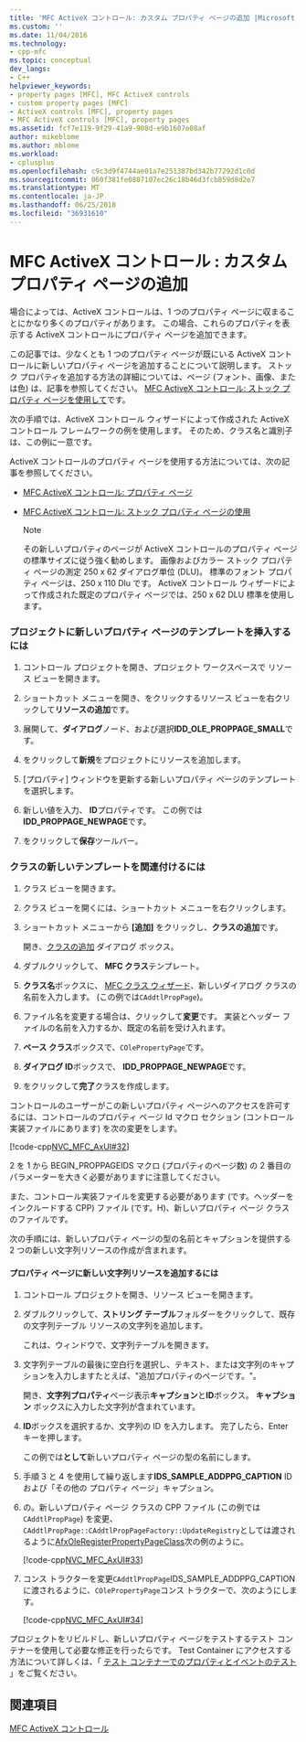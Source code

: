 ```yaml
---
title: 'MFC ActiveX コントロール: カスタム プロパティ ページの追加 |Microsoft ドキュメント'
ms.custom: ''
ms.date: 11/04/2016
ms.technology:
- cpp-mfc
ms.topic: conceptual
dev_langs:
- C++
helpviewer_keywords:
- property pages [MFC], MFC ActiveX controls
- custom property pages [MFC]
- ActiveX controls [MFC], property pages
- MFC ActiveX controls [MFC], property pages
ms.assetid: fcf7e119-9f29-41a9-908d-e9b1607e08af
author: mikeblome
ms.author: mblome
ms.workload:
- cplusplus
ms.openlocfilehash: c9c3d9f4744ae01a7e251387bd342b77292d1c0d
ms.sourcegitcommit: 060f381fe0807107ec26c18b46d3fcb859d8d2e7
ms.translationtype: MT
ms.contentlocale: ja-JP
ms.lasthandoff: 06/25/2018
ms.locfileid: "36931610"
---
```

# <a name="mfc-activex-controls-adding-another-custom-property-page"></a>MFC ActiveX コントロール : カスタム プロパティ ページの追加
場合によっては、ActiveX コントロールは、1 つのプロパティ ページに収まることにかなり多くのプロパティがあります。 この場合、これらのプロパティを表示する ActiveX コントロールにプロパティ ページを追加できます。  
  
 この記事では、少なくとも 1 つのプロパティ ページが既にいる ActiveX コントロールに新しいプロパティ ページを追加することについて説明します。 ストック プロパティを追加する方法の詳細については、ページ (フォント、画像、または色) は、記事を参照してください。 [MFC ActiveX コントロール: ストック プロパティ ページを使用して](../mfc/mfc-activex-controls-using-stock-property-pages.md)です。  
  
 次の手順では、ActiveX コントロール ウィザードによって作成された ActiveX コントロール フレームワークの例を使用します。 そのため、クラス名と識別子は、この例に一意です。  
  
 ActiveX コントロールのプロパティ ページを使用する方法については、次の記事を参照してください。  
  
-   [MFC ActiveX コントロール: プロパティ ページ](../mfc/mfc-activex-controls-property-pages.md)  
  
-   [MFC ActiveX コントロール: ストック プロパティ ページの使用](../mfc/mfc-activex-controls-using-stock-property-pages.md)  
  
    > [!NOTE]
    >  その新しいプロパティのページが ActiveX コントロールのプロパティ ページの標準サイズに従う強く勧めします。 画像およびカラー ストック プロパティ ページの測定 250 x 62 ダイアログ単位 (DLU)。 標準のフォント プロパティ ページは、250 x 110 Dlu です。 ActiveX コントロール ウィザードによって作成された既定のプロパティ ページでは、250 x 62 DLU 標準を使用します。  
  
### <a name="to-insert-a-new-property-page-template-into-your-project"></a>プロジェクトに新しいプロパティ ページのテンプレートを挿入するには  
  
1.  コントロール プロジェクトを開き、プロジェクト ワークスペースで リソース ビューを開きます。  
  
2.  ショートカット メニューを開き、をクリックするリソース ビューを右クリックして**リソースの追加**です。  
  
3.  展開して、**ダイアログ**ノード、および選択**IDD_OLE_PROPPAGE_SMALL**です。  
  
4.  をクリックして**新規**をプロジェクトにリソースを追加します。  
  
5.  [プロパティ] ウィンドウを更新する新しいプロパティ ページのテンプレートを選択します。  
  
6.  新しい値を入力、 **ID**プロパティです。 この例では**IDD_PROPPAGE_NEWPAGE**です。  
  
7.  をクリックして**保存**ツールバー。  
  
### <a name="to-associate-the-new-template-with-a-class"></a>クラスの新しいテンプレートを関連付けるには  
  
1.  クラス ビューを開きます。  
  
2.  クラス ビューを開くには、ショートカット メニューを右クリックします。  
  
3.  ショートカット メニューから **[追加]** をクリックし、**クラスの追加**です。  
  
     開き、[クラスの追加](../ide/add-class-dialog-box.md) ダイアログ ボックス。  
  
4.  ダブルクリックして、 **MFC クラス**テンプレート。  
  
5.  **クラス名**ボックスに、 [MFC クラス ウィザード](../mfc/reference/mfc-add-class-wizard.md)、新しいダイアログ クラスの名前を入力します。 (この例では`CAddtlPropPage`)。  
  
6.  ファイル名を変更する場合は、クリックして**変更**です。 実装とヘッダー ファイルの名前を入力するか、既定の名前を受け入れます。  
  
7.  **ベース クラス**ボックスで、`COlePropertyPage`です。  
  
8.  **ダイアログ ID**ボックスで、 **IDD_PROPPAGE_NEWPAGE**です。  
  
9. をクリックして**完了**クラスを作成します。  
  
 コントロールのユーザーがこの新しいプロパティ ページへのアクセスを許可するには、コントロールのプロパティ ページ Id マクロ セクション (コントロール実装ファイルにあります) を次の変更をします。  
  
 [!code-cpp[NVC_MFC_AxUI#32](../mfc/codesnippet/cpp/mfc-activex-controls-adding-another-custom-property-page_1.cpp)]  
  
 2 を 1 から BEGIN_PROPPAGEIDS マクロ (プロパティのページ数) の 2 番目のパラメーターを大きく必要がありますに注意してください。  
  
 また、コントロール実装ファイルを変更する必要があります (です。ヘッダーをインクルードする CPP) ファイル (です。H)、新しいプロパティ ページ クラスのファイルです。  
  
 次の手順には、新しいプロパティ ページの型の名前とキャプションを提供する 2 つの新しい文字列リソースの作成が含まれます。  
  
#### <a name="to-add-new-string-resources-to-a-property-page"></a>プロパティ ページに新しい文字列リソースを追加するには  
  
1.  コントロール プロジェクトを開き、リソース ビューを開きます。  
  
2.  ダブルクリックして、**ストリング テーブル**フォルダーをクリックして、既存の文字列テーブル リソースの文字列を追加します。  
  
     これは、ウィンドウで、文字列テーブルを開きます。  
  
3.  文字列テーブルの最後に空白行を選択し、テキスト、または文字列のキャプションを入力しますたとえば、"追加プロパティのページです。"。  
  
     開き、**文字列プロパティ**ページ表示**キャプション**と**ID**ボックス。 **キャプション** ボックスに入力した文字列が含まれています。  
  
4.  **ID**ボックスを選択するか、文字列の ID を入力します。 完了したら、Enter キーを押します。  
  
     この例では**として**新しいプロパティ ページの型の名前にします。  
  
5.  手順 3 と 4 を使用して繰り返します**IDS_SAMPLE_ADDPPG_CAPTION** ID および「その他の プロパティ ページ」キャプション。  
  
6.  の。新しいプロパティ ページ クラスの CPP ファイル (この例では`CAddtlPropPage`) を変更、`CAddtlPropPage::CAddtlPropPageFactory::UpdateRegistry`としては渡されるように[AfxOleRegisterPropertyPageClass](../mfc/reference/registering-ole-controls.md#afxoleregisterpropertypageclass)次の例のように。  
  
     [!code-cpp[NVC_MFC_AxUI#33](../mfc/codesnippet/cpp/mfc-activex-controls-adding-another-custom-property-page_2.cpp)]  
  
7.  コンス トラクターを変更`CAddtlPropPage`IDS_SAMPLE_ADDPPG_CAPTION に渡されるように、`COlePropertyPage`コンス トラクターで、次のようにします。  
  
     [!code-cpp[NVC_MFC_AxUI#34](../mfc/codesnippet/cpp/mfc-activex-controls-adding-another-custom-property-page_3.cpp)]  
  
 プロジェクトをリビルドし、新しいプロパティ ページをテストするテスト コンテナーを使用して必要な修正を行ったらです。 Test Container にアクセスする方法について詳しくは、「 [テスト コンテナーでのプロパティとイベントのテスト](../mfc/testing-properties-and-events-with-test-container.md) 」をご覧ください。  
  
## <a name="see-also"></a>関連項目  
 [MFC ActiveX コントロール](../mfc/mfc-activex-controls.md)

